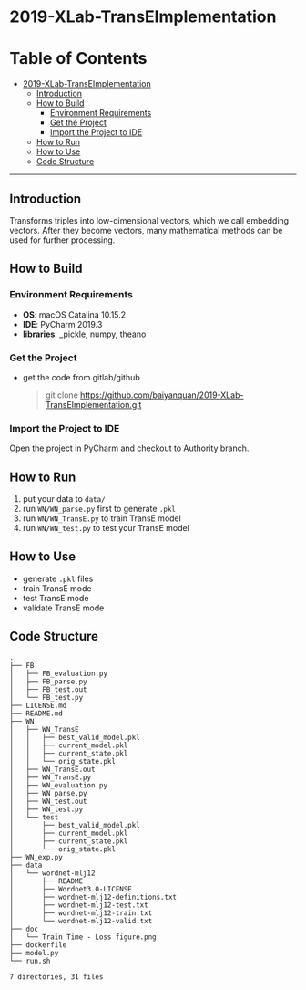 # 2019-XLab-TransEImplementation

Table of Contents
=================

   * [2019-XLab-TransEImplementation](#2019-xlab-transeimplementation)
      * [Introduction](#introduction)
      * [How to Build](#how-to-build)
         * [Environment Requirements](#environment-requirements)
         * [Get the Project](#get-the-project)
         * [Import the Project to IDE](#import-the-project-to-ide)
      * [How to Run](#how-to-run)
      * [How to Use](#how-to-use)
      * [Code Structure](#code-structure)

------

## Introduction

Transforms triples into low-dimensional vectors, which we call embedding vectors. After they become vectors, many mathematical methods can be used for further processing.

## How to Build

### Environment Requirements

- **OS**: macOS Catalina 10.15.2
- **IDE**: PyCharm 2019.3
- **libraries**: _pickle, numpy, theano

### Get the Project

- get the code from gitlab/github
	
	> git clone https://github.com/baiyanquan/2019-XLab-TransEImplementation.git

### Import the Project to IDE
Open the project in PyCharm and checkout to Authority branch.

## How to Run

1. put your data to `data/`
2. run `WN/WN_parse.py` first to generate `.pkl`
3. run `WN/WN_TransE.py` to train TransE model
4. run `WN/WN_test.py` to test your TransE model

## How to Use

- generate `.pkl` files
- train TransE mode
- test TransE mode
- validate TransE mode

## Code Structure

```
.
├── FB
│   ├── FB_evaluation.py
│   ├── FB_parse.py
│   ├── FB_test.out
│   └── FB_test.py
├── LICENSE.md
├── README.md
├── WN
│   ├── WN_TransE
│   │   ├── best_valid_model.pkl
│   │   ├── current_model.pkl
│   │   ├── current_state.pkl
│   │   └── orig_state.pkl
│   ├── WN_TransE.out
│   ├── WN_TransE.py
│   ├── WN_evaluation.py
│   ├── WN_parse.py
│   ├── WN_test.out
│   ├── WN_test.py
│   └── test
│       ├── best_valid_model.pkl
│       ├── current_model.pkl
│       ├── current_state.pkl
│       └── orig_state.pkl
├── WN_exp.py
├── data
│   └── wordnet-mlj12
│       ├── README
│       ├── Wordnet3.0-LICENSE
│       ├── wordnet-mlj12-definitions.txt
│       ├── wordnet-mlj12-test.txt
│       ├── wordnet-mlj12-train.txt
│       └── wordnet-mlj12-valid.txt
├── doc
│   └── Train Time - Loss figure.png
├── dockerfile
├── model.py
└── run.sh

7 directories, 31 files
```

